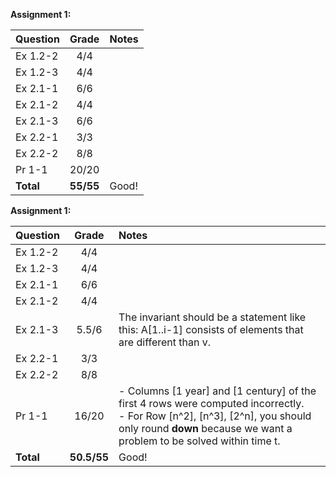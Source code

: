 **Assignment 1:**

| Question | Grade | Notes|
| :------- | :---: | :--- |
| Ex 1.2-2 | 4/4 | |
| Ex 1.2-3 | 4/4 | |
| Ex 2.1-1 | 6/6 | |
| Ex 2.1-2 | 4/4 | |
| Ex 2.1-3 | 6/6 | |
| Ex 2.2-1 | 3/3 | |
| Ex 2.2-2 | 8/8 | |
| Pr 1-1 | 20/20 | |
| **Total** | **55/55** | Good! |


**Assignment 1:**

| Question | Grade | Notes|
| :------- | :---: | :--- |
| Ex 1.2-2 | 4/4 | |
| Ex 1.2-3 | 4/4 | |
| Ex 2.1-1 | 6/6 | |
| Ex 2.1-2 | 4/4 | |
| Ex 2.1-3 | 5.5/6 | The invariant should be a statement like this: A[1..i-1] consists of elements that are different than v.|
| Ex 2.2-1 | 3/3 | |
| Ex 2.2-2 | 8/8 | |
| Pr 1-1 | 16/20 | - Columns [1 year] and [1 century] of the first 4 rows were computed incorrectly.<br />- For Row [n^2], [n^3], [2^n], you should only round **down** because we want a problem to be solved within time t. |
| **Total** | **50.5/55** | Good! |
